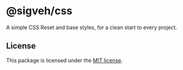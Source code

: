 # @sigveh/css
A simple CSS Reset and base styles, for a clean start to every project.

## License
This package is licensed under the [MIT license](./LICENSE).
